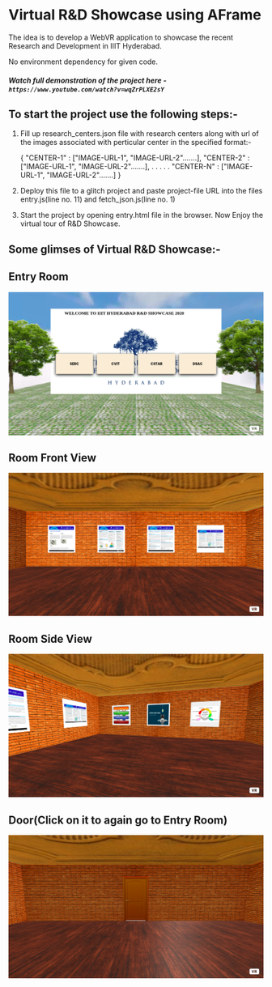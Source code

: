 # Virtual R&D Showcase using AFrame
The idea is to develop a WebVR application to showcase the recent Research and Development in IIIT Hyderabad.

No environment dependency for given code.

##### Watch full demonstration of the project here - `https://www.youtube.com/watch?v=wqZrPLXE2sY`

## To start the project use the following steps:-

1. Fill up research_centers.json file with research centers along with url of the images associated with perticular center in the specified format:-

    {
        "CENTER-1" : ["IMAGE-URL-1", "IMAGE-URL-2".......],
        "CENTER-2" : ["IMAGE-URL-1", "IMAGE-URL-2".......],
        .
        .
        .
        .
        .
        "CENTER-N" : ["IMAGE-URL-1", "IMAGE-URL-2".......]
    }

2. Deploy this file to a glitch project and paste project-file URL into the files entry.js(line no. 11) and fetch_json.js(line no. 1)

3. Start the project by opening entry.html file in the browser. Now Enjoy the virtual tour of R&D Showcase.

## Some glimses of Virtual R&D Showcase:-
## Entry Room
![alt text](https://github.com/sanyamjain335/Virtual-R-D-Showcase/blob/main/entry.png?raw=true)

## Room Front View
![alt text](https://github.com/sanyamjain335/Virtual-R-D-Showcase/blob/main/room-front-view.png?raw=true)

## Room Side View
![alt text](https://github.com/sanyamjain335/Virtual-R-D-Showcase/blob/main/room-poster-view.png?raw=true)

## Door(Click on it to again go to Entry Room)
![alt text](https://github.com/sanyamjain335/Virtual-R-D-Showcase/blob/main/door.png?raw=true)
